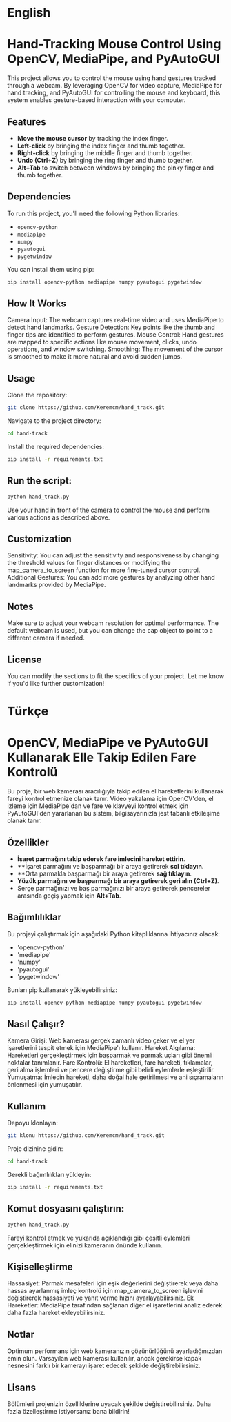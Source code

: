 # English
# Hand-Tracking Mouse Control Using OpenCV, MediaPipe, and PyAutoGUI

This project allows you to control the mouse using hand gestures tracked through a webcam. By leveraging OpenCV for video capture, MediaPipe for hand tracking, and PyAutoGUI for controlling the mouse and keyboard, this system enables gesture-based interaction with your computer.

## Features
- **Move the mouse cursor** by tracking the index finger.
- **Left-click** by bringing the index finger and thumb together.
- **Right-click** by bringing the middle finger and thumb together.
- **Undo (Ctrl+Z)** by bringing the ring finger and thumb together.
- **Alt+Tab** to switch between windows by bringing the pinky finger and thumb together.

## Dependencies

To run this project, you'll need the following Python libraries:

- `opencv-python`
- `mediapipe`
- `numpy`
- `pyautogui`
- `pygetwindow`

You can install them using pip:

```bash
pip install opencv-python mediapipe numpy pyautogui pygetwindow
```

## How It Works
Camera Input: The webcam captures real-time video and uses MediaPipe to detect hand landmarks.
Gesture Detection: Key points like the thumb and finger tips are identified to perform gestures.
Mouse Control: Hand gestures are mapped to specific actions like mouse movement, clicks, undo operations, and window switching.
Smoothing: The movement of the cursor is smoothed to make it more natural and avoid sudden jumps.

## Usage
Clone the repository:
```bash
git clone https://github.com/Keremcm/hand_track.git
```

Navigate to the project directory:
```bash
cd hand-track
```

Install the required dependencies:
```bash
pip install -r requirements.txt
```

## Run the script:
```bash
python hand_track.py
```

Use your hand in front of the camera to control the mouse and perform various actions as described above.

## Customization
Sensitivity: You can adjust the sensitivity and responsiveness by changing the threshold values for finger distances or modifying the map_camera_to_screen function for more fine-tuned cursor control.
Additional Gestures: You can add more gestures by analyzing other hand landmarks provided by MediaPipe.

## Notes
Make sure to adjust your webcam resolution for optimal performance.
The default webcam is used, but you can change the cap object to point to a different camera if needed.

## License
You can modify the sections to fit the specifics of your project. Let me know if you'd like further customization!

# Türkçe
# OpenCV, MediaPipe ve PyAutoGUI Kullanarak Elle Takip Edilen Fare Kontrolü

Bu proje, bir web kamerası aracılığıyla takip edilen el hareketlerini kullanarak fareyi kontrol etmenize olanak tanır. Video yakalama için OpenCV'den, el izleme için MediaPipe'dan ve fare ve klavyeyi kontrol etmek için PyAutoGUI'den yararlanan bu sistem, bilgisayarınızla jest tabanlı etkileşime olanak tanır.

## Özellikler
- **İşaret parmağını takip ederek fare imlecini hareket ettirin**.
- **İşaret parmağını ve başparmağı bir araya getirerek **sol tıklayın**.
- **Orta parmakla başparmağı bir araya getirerek **sağ tıklayın**.
- **Yüzük parmağını ve başparmağı bir araya getirerek geri alın (Ctrl+Z)**.
- Serçe parmağınızı ve baş parmağınızı bir araya getirerek pencereler arasında geçiş yapmak için **Alt+Tab**.

## Bağımlılıklar

Bu projeyi çalıştırmak için aşağıdaki Python kitaplıklarına ihtiyacınız olacak:

- 'opencv-python'
- 'mediapipe'
- 'numpy'
- 'pyautogui'
- 'pygetwindow'

Bunları pip kullanarak yükleyebilirsiniz:

```bash
pip install opencv-python mediapipe numpy pyautogui pygetwindow
```

## Nasıl Çalışır?
Kamera Girişi: Web kamerası gerçek zamanlı video çeker ve el yer işaretlerini tespit etmek için MediaPipe'ı kullanır.
Hareket Algılama: Hareketleri gerçekleştirmek için başparmak ve parmak uçları gibi önemli noktalar tanımlanır.
Fare Kontrolü: El hareketleri, fare hareketi, tıklamalar, geri alma işlemleri ve pencere değiştirme gibi belirli eylemlerle eşleştirilir.
Yumuşatma: İmlecin hareketi, daha doğal hale getirilmesi ve ani sıçramaların önlenmesi için yumuşatılır.

## Kullanım
Depoyu klonlayın:
``` bash
git klonu https://github.com/Keremcm/hand_track.git
```

Proje dizinine gidin:
``` bash
cd hand-track
```

Gerekli bağımlılıkları yükleyin:
``` bash
pip install -r requirements.txt
```

## Komut dosyasını çalıştırın:
``` bash
python hand_track.py
```

Fareyi kontrol etmek ve yukarıda açıklandığı gibi çeşitli eylemleri gerçekleştirmek için elinizi kameranın önünde kullanın.

## Kişiselleştirme
Hassasiyet: Parmak mesafeleri için eşik değerlerini değiştirerek veya daha hassas ayarlanmış imleç kontrolü için map_camera_to_screen işlevini değiştirerek hassasiyeti ve yanıt verme hızını ayarlayabilirsiniz.
Ek Hareketler: MediaPipe tarafından sağlanan diğer el işaretlerini analiz ederek daha fazla hareket ekleyebilirsiniz.

## Notlar
Optimum performans için web kameranızın çözünürlüğünü ayarladığınızdan emin olun.
Varsayılan web kamerası kullanılır, ancak gerekirse kapak nesnesini farklı bir kamerayı işaret edecek şekilde değiştirebilirsiniz.

## Lisans
Bölümleri projenizin özelliklerine uyacak şekilde değiştirebilirsiniz. Daha fazla özelleştirme istiyorsanız bana bildirin!

